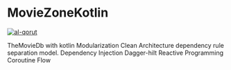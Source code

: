 # MovieZoneKotlin
[![al-qorut](https://circleci.com/gh/al-qorut/MovieZone.svg?style=shield)](https://circleci.com/gh/al-qorut/MovieZone)

TheMovieDb with kotlin
Modularization
Clean Architecture
    dependency rule 
    separation model.
Dependency Injection
    Dagger-hilt
Reactive Programming
   Coroutine Flow
